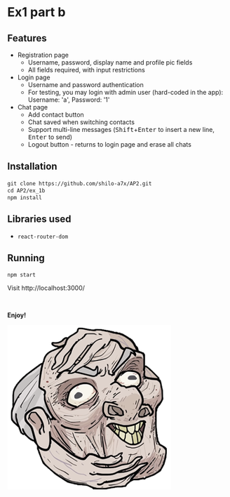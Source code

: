 # Ex1 part b

## Features
- Registration page
    - Username, password, display name and profile pic fields
    - All fields required, with input restrictions
- Login page
    - Username and password authentication
    - For testing, you may login with admin user (hard-coded in the app): Username: 'a', Password: '1'
- Chat page
    - Add contact button
    - Chat saved when switching contacts
    - Support multi-line messages (<kbd>Shift</kbd>+<kbd>Enter</kbd> to insert a new line, <kbd>Enter</kbd> to send)
    - Logout button - returns to login page and erase all chats

## Installation
```shell
git clone https://github.com/shilo-a7x/AP2.git
cd AP2/ex_1b
npm install
```

## Libraries used
 - `react-router-dom`

## Running
```shell
npm start
```
Visit http://localhost:3000/

<br>

**Enjoy!**

![like a mozzarella](public/profilePic/grandpa.png)